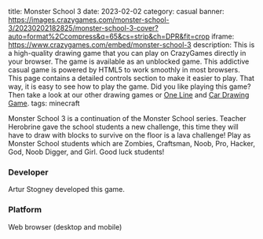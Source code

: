 title: Monster School 3
date: 2023-02-02
category: casual
banner: https://images.crazygames.com/monster-school-3/20230202182825/monster-school-3-cover?auto=format%2Ccompress&q=65&cs=strip&ch=DPR&fit=crop
iframe: https://www.crazygames.com/embed/monster-school-3
description: This is a high-quality drawing game that you can play on CrazyGames directly in your browser. The game is available as an unblocked game. This addictive casual game is powered by HTML5 to work smoothly in most browsers. This page contains a detailed controls section to make it easier to play. That way, it is easy to see how to play the game. Did you like playing this game? Then take a look at our other drawing games or <a href='https://www.crazygames.com/game/oneline' target='_blank'>One Line</a> and <a href='https://www.crazygames.com/game/car-drawing' target='_blank'>Car Drawing Game</a>.
tags: minecraft

<p>Monster School 3 is a continuation of the Monster School series. Teacher Herobrine gave the school students a new challenge, this time they will have to draw with blocks to survive on the floor is a lava challenge! Play as Monster School students which are Zombies, Craftsman, Noob, Pro, Hacker, God, Noob Digger, and Girl. Good luck students!


<h3>Developer</h3>
<p>Artur Stogney developed this game.</p>
<h3>Platform</h3>
<p>Web browser (desktop and mobile)</p>
        